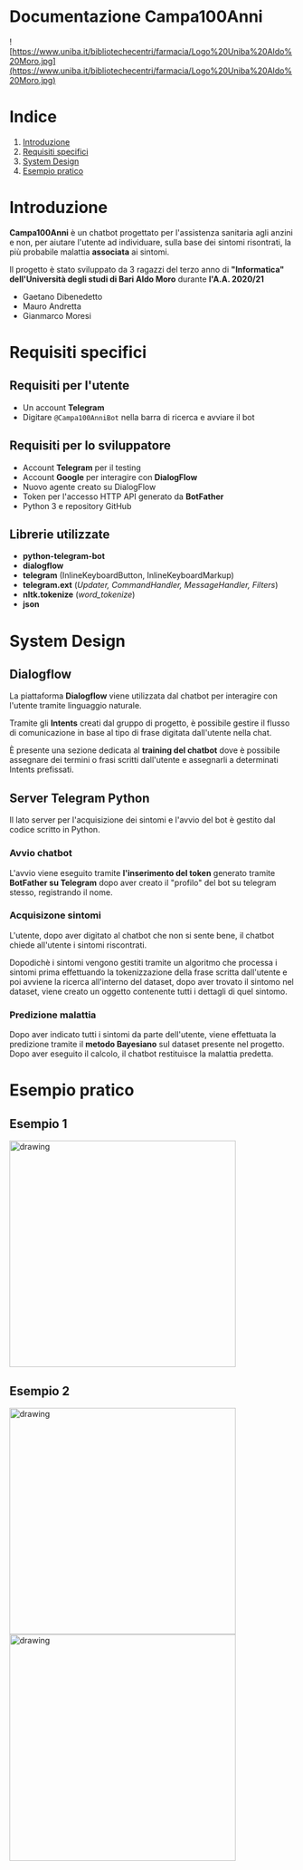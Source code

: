 # Documentazione Campa100Anni

![https://www.uniba.it/bibliotechecentri/farmacia/Logo%20Uniba%20Aldo%20Moro.jpg](https://www.uniba.it/bibliotechecentri/farmacia/Logo%20Uniba%20Aldo%20Moro.jpg)

# Indice
1. [Introduzione](#Introduzione)
2. [Requisiti specifici](#Requisiti-specifici)
3. [System Design](#System-Design)
4. [Esempio pratico](#Esempio-pratico)

# Introduzione

**Campa100Anni** è un chatbot progettato per l'assistenza sanitaria agli anzini e non, per aiutare l'utente ad individuare, sulla base dei sintomi risontrati, la più probabile malattia **associata** ai sintomi. 

Il progetto è stato sviluppato da 3 ragazzi del terzo anno di **"Informatica" dell'Università degli studi di Bari Aldo Moro** durante **l'A.A. 2020/21**

- Gaetano Dibenedetto
- Mauro Andretta
- Gianmarco Moresi

# Requisiti specifici

## Requisiti per l'utente

- Un account **Telegram**
- Digitare `@Campa100AnniBot` nella barra di ricerca e avviare il bot

## Requisiti per lo sviluppatore

- Account **Telegram** per il testing
- Account **Google** per interagire con **DialogFlow**
- Nuovo agente creato su DialogFlow
- Token per l'accesso HTTP API generato da **BotFather**
- Python 3 e repository GitHub

## Librerie utilizzate

- **python-telegram-bot**
- **dialogflow**
- **telegram** (InlineKeyboardButton, InlineKeyboardMarkup)
- **telegram.ext** (*Updater, CommandHandler, MessageHandler, Filters*)
- **nltk.tokenize** (*word_tokenize*)
- **json**

# System Design

## Dialogflow

La piattaforma **Dialogflow** viene utilizzata dal chatbot per interagire con l'utente tramite linguaggio naturale. 

Tramite gli **Intents** creati dal gruppo di progetto, è possibile gestire il flusso di comunicazione in base al tipo di frase digitata dall'utente nella chat.

È presente una sezione dedicata al **training del chatbot** dove è possibile assegnare dei termini o frasi scritti dall'utente e assegnarli a determinati Intents prefissati.

## Server Telegram Python

Il lato server per l'acquisizione dei sintomi e l'avvio del bot è gestito dal codice scritto in Python.

### Avvio chatbot

L'avvio viene eseguito tramite **l'inserimento del token** generato tramite **BotFather su Telegram** dopo aver creato il "profilo" del bot su telegram stesso, registrando il nome.

### Acquisizone sintomi

L'utente, dopo aver digitato al chatbot che non si sente bene, il chatbot chiede all'utente i sintomi riscontrati. 

Dopodichè i sintomi vengono gestiti tramite un algoritmo che processa i sintomi prima effettuando la tokenizzazione della frase scritta dall'utente e poi avviene la ricerca all'interno del dataset, dopo aver trovato il sintomo nel dataset, viene creato un oggetto contenente tutti i dettagli di quel sintomo.

### Predizione malattia

Dopo aver indicato tutti i sintomi da parte dell'utente, viene effettuata la predizione tramite il **metodo Bayesiano** sul dataset presente nel progetto. Dopo aver eseguito il calcolo, il chatbot restituisce la malattia predetta.

# Esempio pratico

## Esempio 1

<img src="documentazioneMedia/35739CE8-BF14-42E1-8FEE-9B4811669F12.jpeg" alt="drawing" width="400"/>

## Esempio 2

<img src="documentazioneMedia/9807754B-1DA4-49EA-99E9-0EB425CF4A2C.jpeg" alt="drawing" width="400"/>

<img src="documentazioneMedia/B2AF7AFD-D75A-4E13-A834-2CB254EF9159.jpeg" alt="drawing" width="400"/>
